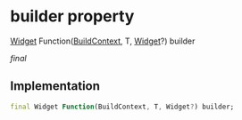 


# builder property







[Widget](https://api.flutter.dev/flutter/widgets/Widget-class.html) Function([BuildContext](https://api.flutter.dev/flutter/widgets/BuildContext-class.html), T, [Widget](https://api.flutter.dev/flutter/widgets/Widget-class.html)?) builder
  
_<span class="feature">final</span>_






## Implementation

```dart
final Widget Function(BuildContext, T, Widget?) builder;
```







